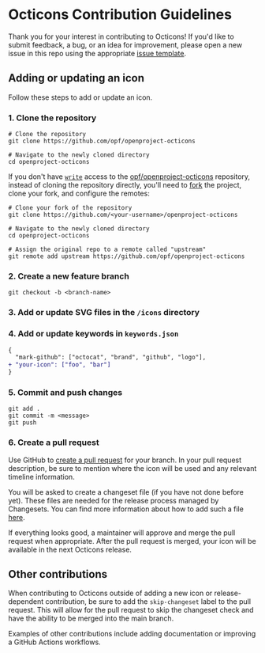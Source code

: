 # Octicons Contribution Guidelines

Thank you for your interest in contributing to Octicons! If you'd like to submit feedback, a bug, or an idea for improvement, please open a new issue in this repo using the appropriate [issue template](https://github.com/primer/octicons/issues/new/choose).

## Adding or updating an icon

Follow these steps to add or update an icon.

### 1. Clone the repository

```shell
# Clone the repository
git clone https://github.com/opf/openproject-octicons

# Navigate to the newly cloned directory
cd openproject-octicons
```

If you don't have [`write`](https://help.github.com/en/github/getting-started-with-github/access-permissions-on-github) access to the [opf/openproject-octicons](https://github.com/opf/openproject-octicons) repository, instead of cloning the repository directly, you'll need to [fork](http://help.github.com/fork-a-repo/) the project, clone your fork, and configure the remotes:

```shell
# Clone your fork of the repository
git clone https://github.com/<your-username>/openproject-octicons

# Navigate to the newly cloned directory
cd openproject-octicons

# Assign the original repo to a remote called "upstream"
git remote add upstream https://github.com/opf/openproject-octicons
```

### 2. Create a new feature branch

```shell
git checkout -b <branch-name>
```

### 3. Add or update SVG files in the `/icons` directory

### 4. Add or update keywords in `keywords.json`

```diff
{
  "mark-github": ["octocat", "brand", "github", "logo"],
+ "your-icon": ["foo", "bar"]
}
```

### 5. Commit and push changes

```shell
git add .
git commit -m <message>
git push
```

### 6. Create a pull request

Use GitHub to [create a pull request](https://help.github.com/en/desktop/contributing-to-projects/creating-a-pull-request) for your branch. In your pull request description, be sure to mention where the icon will be used and any relevant timeline information.

You will be asked to create a changeset file (if you have not done before yet). These files are needed for the release process managed by Changesets. You can find more information about how to add such a file [here](https://github.com/changesets/changesets#how-do-i-get-started).

If everything looks good, a maintainer will approve and merge the pull request when appropriate. After the pull request is merged, your icon will be available in the next Octicons release.


## Other contributions

When contributing to Octicons outside of adding a new icon or release-dependent contribution, be sure to add the `skip-changeset` label to the pull request. This will allow for the pull request to skip the changeset check and have the ability to be merged into the main branch. 

Examples of other contributions include adding documentation or improving a GitHub Actions workflows.
